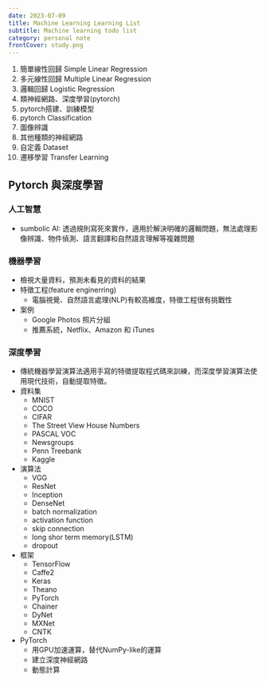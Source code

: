 ```yaml
---
date: 2023-07-09
title: Machine Learning Learning List
subtitle: Machine learning todo list
category: personal note
frontCover: study.png
---
```


1. 簡單線性回歸 Simple Linear Regression
2. 多元線性回歸 Multiple Linear Regression
3. 邏輯回歸 Logistic Regression
4. 類神經網路、深度學習(pytorch)
5. pytorch搭建、訓練模型
6. pytorch Classification
7. 圖像辨識
8. 其他種類的神經網路
9. 自定義 Dataset
10. 遷移學習 Transfer Learning


## Pytorch 與深度學習
### 人工智慧
- sumbolic AI: 透過規則寫死來實作，適用於解決明確的邏輯問題，無法處理影像辨識、物件偵測、語言翻譯和自然語言理解等複雜問題

### 機器學習
- 檢視大量資料，預測未看見的資料的結果
- 特徵工程(feature enginerring)
  - 電腦視覺、自然語言處理(NLP)有較高維度，特徵工程很有挑戰性
- 案例
  - Google Photos 照片分組
  - 推薦系統，Netflix、Amazon 和 iTunes

### 深度學習
- 傳統機器學習演算法適用手寫的特徵提取程式碼來訓練，而深度學習演算法使用現代技術，自動提取特徵。
- 資料集
  - MNIST
  - COCO
  - CIFAR
  - The Street View House Numbers
  - PASCAL VOC
  - Newsgroups
  - Penn Treebank
  - Kaggle
- 演算法
  - VGG
  - ResNet
  - Inception
  - DenseNet
  - batch normalization
  - activation function
  - skip connection
  - long shor term memory(LSTM)
  - dropout
- 框架
  - TensorFlow
  - Caffe2
  - Keras
  - Theano
  - PyTorch
  - Chainer
  - DyNet
  - MXNet
  - CNTK
- PyTorch
  - 用GPU加速運算，替代NumPy-like的運算
  - 建立深度神經網路
  - 動態計算 
